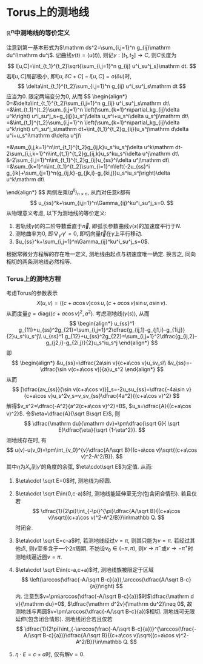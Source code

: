 # Torus上的测地线

### $\mathbb R^n$中测地线的等价定义

注意到第一基本形式为$\mathrm ds^2=\sum_{i,j=1}^n g_{ij}\mathrm du^i\mathrm du^j$. 记曲线$\gamma(t)=(u(t))$, 则记$\gamma:[t_1,t_2]\to C$, 则$C$长度为
$$
l[u,C]=\int_{t_1}^{t_2}\sqrt{\sum_{i,j=1}^n g_{ij} u^i_su^j_s}\mathrm dt.
$$
若$l[u,C]$局部极小, 即$l[u,\delta C+C]-l[u, C]=o(\delta u)$​时, 
$$
\delta\int_{t_1}^{t_2}\sum_{i,j=1}^n g_{ij} u^i_su^j_s\mathrm dt
$$
应当为$0$. 限定两端变分为$0$, 从而 
$$
\begin{align*}
0=&\delta\int_{t_1}^{t_2}\sum_{i,j=1}^n g_{ij} u^i_su^j_s\mathrm dt\\
=&\int_{t_1}^{t_2}\sum_{i,j=1}^n \left(\sum_{k=1}^n\partial_kg_{ij}\delta u^k\right) u^i_su^j_s+g_{ij}(u_s^j\delta u_s^i+u_s^i\delta u_s^j)\mathrm dt\\
=&\int_{t_1}^{t_2}\sum_{i,j=1}^n \left(\sum_{k=1}^n\partial_kg_{ij}\delta u^k\right) u^i_su^j_s\mathrm dt+\int_{t_1}^{t_2}g_{ij}(u_s^j\mathrm d\delta u^i+u_s^i\mathrm d\delta u^j)\\

=&\sum_{i,j,k=1}^n\int_{t_1}^{t_2}g_{ij,k}u_s^iu_s^j\delta u^k\mathrm dt-2\sum_{i,j,k=1}^n\int_{t_1}^{t_2}g_{ij,k}u_s^ku_s^i\delta u^j\mathrm dt\\
&-2\sum_{i,j=1}^n\int_{t_1}^{t_2}g_{ij}u_{ss}^i\delta u^j\mathrm dt\\
=&\sum_{k=1}^n\int_{t_1}^{t_2}\sum_{i=1}^n\left(-2u_{ss}^i g_{ik}+\sum_{j=1}^n(g_{ij,k}-g_{jk,i}-g_{ki,j})u_s^iu_s^j\right)\delta u^k\mathrm dt\\

\end{align*}
$$
两侧左乘$(g^{ij})_{n\times n}$, 从而对任意$k$都有
$$
u_{ss}^k+\sum_{i,j=1}^n\Gamma_{ij}^ku^i_su^j_s=0.
$$
从物理意义考虑, 以下为测地线的等价定义:

1. 若轨线$\gamma(t)$的二阶导数垂直于$\vec n$, 即弧长参数曲线$\gamma(s)$的加速度平行于$N$.
2. 测地曲率为$0$, 即$\nabla_{\gamma'}\gamma'=0$, 即切向量$\vec t$在$\gamma$上平行移动. 
3. $u_{ss}^k+\sum_{i,j=1}^n\Gamma_{ij}^ku^i_su^j_s=0$. 

根据常微分方程解的存在唯一定义, 测地线由起点与初速度唯一确定. 换言之, 同向相切的两条测地线必然相等. 

### Torus上的测地方程

考虑Torus的参数表示
$$
X(u,v)=((c+a\cos v)\cos u,(c+a\cos v)\sin u,a\sin v).
$$
从而度量$g=\mathrm{diag}((c+a\cos v)^2,a^2)$. 考虑测地线($\gamma(s)$), 从而
$$
\begin{align*}
u_{ss}^1 g_{11}+u_{ss}^2g_{21}=\sum_{i,j=1}^2\dfrac{g_{ij,1}-g_{j1,i}-g_{1i,j}}{2}u_s^iu_s^j\\
u_{ss}^1 g_{12}+u_{ss}^2g_{22}=\sum_{i,j=1}^2\dfrac{g_{ij,2}-g_{j2,i}-g_{2i,j}}{2}u_s^iu_s^j
\end{align*}
$$
即
$$
\begin{align*}
&u_{ss}=\dfrac{2a\sin v}{c+a\cos v}u_sv_s\\
&v_{ss}=-\dfrac{\sin v(c+a\cos v)}{a}u_s^2
\end{align*}
$$
从而
$$
[\dfrac{av_{ss}}{\sin v(c+a\cos v)}]_s=-2u_su_{ss}=\dfrac{-4a\sin v}{c+a\cos v}u_s^2v_s=v_sv_{ss}\dfrac{4a^2}{(c+a\cos v)^2}
$$
解得$v_s^2=\dfrac{-A^2}{a^2(c+a\cos v)^2}+B$, $u_s=\dfrac{A}{(c+a\cos v)^2}$. 令$\eta=\dfrac{A}{\sqrt B\sqrt E}$, 则
$$
\dfrac{\mathrm du}{\mathrm dv}=\pm\dfrac{\sqrt G}{ \sqrt E}\dfrac{\eta}{\sqrt {1-\eta^2}}.
$$
测地线存在时, 有
$$
u(v)-u(v_0)=\pm\int_{v_0}^{v}\dfrac{A/\sqrt B}{(c+a\cos v)\sqrt{(c+a\cos v)^2-A^2/B}}.
$$
其中$\eta$为$X_v$到$\gamma'$的角度的余弦, $\eta\cdot\sqrt E$为定值. 从而:

1. $\eta\cdot \sqrt E=0$时, 测地线为经圆.

2. $\eta\cdot \sqrt E\in(0,c-a)$时, 测地线能延伸至无穷(包含闭合情形). 若且仅若
   $$
   \dfrac{1}{2\pi}\int_{-\pi}^{\pi}\dfrac{A/\sqrt B}{(c+a\cos v)\sqrt{(c+a\cos v)^2-A^2/B}}\in\mathbb Q.
   $$
   时闭合. 

3. $\eta\cdot \sqrt E=c-a$时, 若测地线经过$v=\pi$, 则其只能为$v=\pi$. 若经过其他点, 则$v$至多含于一个$2\pi$周期. 不妨设$v_0\in(-\pi,\pi)$, 则$v\to \pi^-$或$v\to -\pi^+$时测地线逼近圈$v=\pi$.

4. $\eta\cdot \sqrt E\in(c-a,c+a)$时, 测地线族被限定于区域
   $$
   \left(\arccos(\dfrac{-A/\sqrt B-c}{a}),\arccos(\dfrac{A/\sqrt B-c}{a})\right)
   $$
   内. 注意到$v=\pm\arccos(\dfrac{-A/\sqrt B-c}{a})$时$\dfrac{\mathrm d v}{\mathrm du}=0$, $\dfrac{\mathrm d^2v}{\mathrm du^2}\neq 0$, 故测地线与两圆$v=\pm\arccos(\dfrac{-A/\sqrt B-c}{a})$​相切. 测地线可无限延伸(包含闭合情形). 测地线闭合若且仅若
   $$
   \dfrac{1}{2\pi}\int_{-\arccos(\frac{-A/\sqrt B-c}{a})}^{\arccos(\frac{-A/\sqrt B-c}{a})}\dfrac{A/\sqrt B}{(c+a\cos v)\sqrt{(c+a\cos v)^2-A^2/B}}\in\mathbb Q.
   $$

5. $\eta\cdot E=c+a$时, 仅有解$v=0$.

